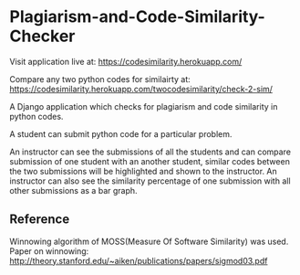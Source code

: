 # Plagiarism-and-Code-Similarity-Checker
Visit application live at: https://codesimilarity.herokuapp.com/

Compare any two python codes for similairty at: https://codesimilarity.herokuapp.com/twocodesimilarity/check-2-sim/

A Django application which checks for plagiarism and code similarity in python codes.

A student can submit python code for a particular problem.

An instructor can see the submissions of all the students and can compare submission of one student with an another student, similar codes between the two submissions will be highlighted and shown to the instructor.
An instructor can also see the similarity percentage of one submission with all other submissions as a bar graph.

## Reference
Winnowing algorithm of MOSS(Measure Of Software Similarity) was used.
Paper on winnowing: http://theory.stanford.edu/~aiken/publications/papers/sigmod03.pdf


